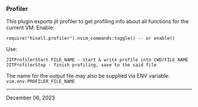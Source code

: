 ### Profiler
This plugin exports jit profiler to get profiling info about all functions for the current VM. 
Enable:
```
require("hinell.profiler").nvim_commands:toggle() -- or enable()
```

Use:
```
JITProfilerStart FILE_NAME - start & write profile into CWD/FILE_NAME 
JITProfilerStop - finish profiling, save to the said file
```

The name for the output file may also be supplied via ENV variable: ```vim.env.PROFILER_FILE_NAME```

----
December 06, 2023
